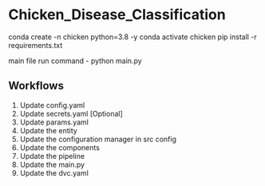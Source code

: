 # Chicken_Disease_Classification

conda create -n chicken python=3.8 -y
conda activate chicken
pip install -r requirements.txt

main file run command - python main.py

## Workflows
1. Update config.yaml
2. Update secrets.yaml [Optional]
3. Update params.yaml
4. Update the entity
5. Update the configuration manager in src config
6. Update the components
7. Update the pipeline 
8. Update the main.py
9. Update the dvc.yaml

